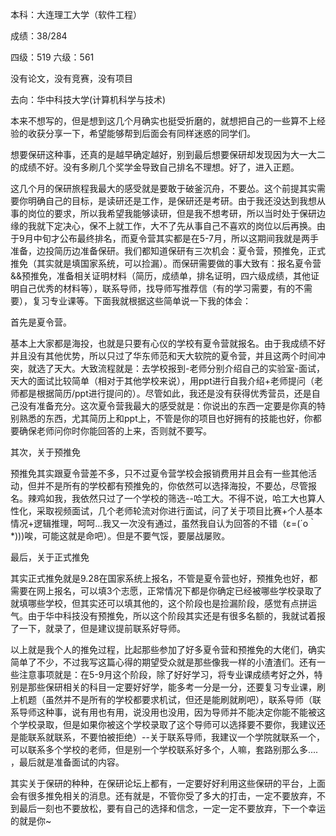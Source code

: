 本科：大连理工大学（软件工程）

成绩：38/284

四级：519 六级：561

没有论文，没有竞赛，没有项目

去向：华中科技大学(计算机科学与技术)

本来不想写的，但是想到这几个月确实也挺受折磨的，就想把自己的一些算不上经验的收获分享一下，希望能够帮到后面会有同样迷惑的同学们。

想要保研这种事，还真的是越早确定越好，别到最后想要保研却发现因为大一大二的成绩不好。没有多刷几个奖学金导致自己排名不理想。好了，进入正题。

这几个月的保研旅程我最大的感受就是要敢于破釜沉舟，不要怂。这个前提其实需要你明确自己的目标，是读研还是工作，是保研还是考研。由于我还没达到我想从事的岗位的要求，所以我希望我能够读研，但是我不想考研，所以当时处于保研边缘的我就下定决心，保不上就工作，大不了先从事自己不喜欢的岗位以后再换。由于9月中旬才公布最终排名，而夏令营其实都是在5-7月，所以这期间我就是两手准备，边投简历边准备保研。我们都知道保研有三次机会：夏令营，预推免，正式推免（其实就是填国家系统，可以捡漏）。而保研需要做的事大致有：报名夏令营&&预推免，准备相关证明材料（简历，成绩单，排名证明，四六级成绩，其他证明自己优秀的材料等），联系导师，找导师写推荐信（有的学习需要，有的不需要），复习专业课等。下面我就根据这些简单说一下我的体会：

首先是夏令营。

基本上大家都是海投，也就是只要有心仪的学校有夏令营就报名。由于我成绩不好并且没有其他优势，所以只过了华东师范和天大软院的夏令营，并且这两个时间冲突，就选了天大。大致流程就是：去学校报到-老师分别介绍自己的实验室-面试，天大的面试比较简单（相对于其他学校来说），用ppt进行自我介绍+老师提问（老师都是根据简历/ppt进行提问的）。尽管如此，我还是没有获得优秀营员，还是自己没有准备充分。这次夏令营我最大的感受就是：你说出的东西一定要是你真的特别熟悉的东西，尤其简历上和ppt上，不管是你的项目也好拥有的技能也好，你都要确保老师问你时你能回答的上来，否则就不要写。

其次，关于预推免

预推免其实跟夏令营差不多，只不过夏令营学校会报销费用并且会有一些其他活动，但并不是所有的学校都有预推免的，你依然可以选择海投，不要怂，尽管报名。辣鸡如我，我依然只过了一个学校的筛选--哈工大。不得不说，哈工大也算人性化，采取视频面试，几个老师轮流对你进行面试，问了关于项目比赛+个人基本情况+逻辑推理，呵呵...我又一次没有通过，虽然我自认为回答的不错（ε=(´ο｀\*)))唉，可能这就是命吧）。但是不要气馁，要屡战屡败。

最后，关于正式推免

其实正式推免就是9.28在国家系统上报名，不管是夏令营也好，预推免也好，都需要在网上报名，可以填3个志愿，正常情况下都是你确定已经被哪些学校录取了就填哪些学校，但其实还可以填其他的，这个阶段也是捡漏阶段，感觉有点拼运气。由于华中科技没有预推免，所以这个阶段其实还是有很多名额的，我就试着报了一下，就录了，但是建议提前联系好导师。

以上就是我个人的推免过程，比起那些参加了好多夏令营和预推免的大佬们，确实简单了不少，不过我写这篇心得的期望受众就是那些像我一样的小渣渣们。还有一些注意事项就是：在5-9月这个阶段，除了好好学习，将专业课成绩考好之外，特别是那些保研相关的科目一定要好好学，能多考一分是一分，还要复习专业课，刷上机题（虽然并不是所有的学校都要求机试，但还是能刷就刷吧），联系导师（联系导师这种事，说有用也有用，说没用也没用，因为导师并不能决定你能不能被这个学校录取，但是如果你被这个学校录取了这个导师可以选择要不要你，我建议还是能联系就联系，不要怕被拒绝）--关于联系导师，我建议一个学院就联系一个，可以联系多个学校的老师，但是别一个学校联系好多个，人嘛，套路别那么多.... ，最后就是准备面试的内容。

其实关于保研的种种，在保研论坛上都有，一定要好好利用这些保研的平台，上面会有很多推免相关的消息。还有就是，不管你受了多大的打击，一定不要放弃，不到最后一刻也不要放松，要有自己的选择和信念，一定一定不要放弃，下一个幸运的就是你~